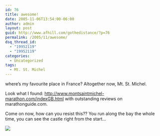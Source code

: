 ```yaml
---
id: 76
title: awesome!
date: 2005-11-06T13:54:00-06:00
author: admin
layout: post
guid: http://www.afhill.com/gothedistance/?p=76
permalink: /2005/11/awesome/
dsq_thread_id:
  - "19952119"
  - "19952119"
categories:
  - Uncategorized
tags:
  - Mt. St. Michel
---
```

where&#8217;s my favourite place in France? Altogether now, Mt. St. Michel.

Look what I found: http://www.montsaintmichel-marathon.com/indexGB.html with outstanding reviews on marathonguide.com.

Come on now, how can you resist this?? You run along the bay the whole time, you can see the castle right from the start&#8230;

![](http://www.montsaintmichel-marathon.com/uploads/photos/20041206/P158D257G.jpg)